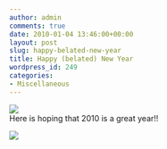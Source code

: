```yaml
---
author: admin
comments: true
date: 2010-01-04 13:46:00+00:00
layout: post
slug: happy-belated-new-year
title: Happy (belated) New Year
wordpress_id: 249
categories:
- Miscellaneous
---
```


[![](http://farm5.static.flickr.com/4065/4243983509_1a1df1c270.jpg)](http://farm5.static.flickr.com/4065/4243983509_1a1df1c270.jpg)  
Here is hoping that 2010 is a great year!!

![](https://blogger.googleusercontent.com/tracker/251139911615938991-5701415624326387667?l=www.outmumbered.com)
